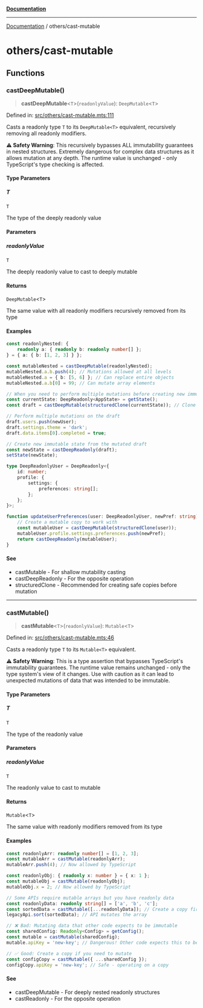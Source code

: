 [**Documentation**](../README.md)

---

[Documentation](../README.md) / others/cast-mutable

# others/cast-mutable

## Functions

### castDeepMutable()

> **castDeepMutable**\<`T`\>(`readonlyValue`): `DeepMutable`\<`T`\>

Defined in: [src/others/cast-mutable.mts:111](https://github.com/noshiro-pf/ts-data-forge/blob/main/src/others/cast-mutable.mts#L111)

Casts a readonly type `T` to its `DeepMutable<T>` equivalent, recursively removing all readonly modifiers.

**⚠️ Safety Warning**: This recursively bypasses ALL immutability guarantees in nested structures.
Extremely dangerous for complex data structures as it allows mutation at any depth.
The runtime value is unchanged - only TypeScript's type checking is affected.

#### Type Parameters

##### T

`T`

The type of the deeply readonly value

#### Parameters

##### readonlyValue

`T`

The deeply readonly value to cast to deeply mutable

#### Returns

`DeepMutable`\<`T`\>

The same value with all readonly modifiers recursively removed from its type

#### Examples

```typescript
const readonlyNested: {
    readonly a: { readonly b: readonly number[] };
} = { a: { b: [1, 2, 3] } };

const mutableNested = castDeepMutable(readonlyNested);
mutableNested.a.b.push(4); // Mutations allowed at all levels
mutableNested.a = { b: [5, 6] }; // Can replace entire objects
mutableNested.a.b[0] = 99; // Can mutate array elements
```

```typescript
// When you need to perform multiple mutations before creating new immutable state
const currentState: DeepReadonly<AppState> = getState();
const draft = castDeepMutable(structuredClone(currentState)); // Clone first!

// Perform multiple mutations on the draft
draft.users.push(newUser);
draft.settings.theme = 'dark';
draft.data.items[0].completed = true;

// Create new immutable state from the mutated draft
const newState = castDeepReadonly(draft);
setState(newState);
```

```typescript
type DeepReadonlyUser = DeepReadonly<{
    id: number;
    profile: {
        settings: {
            preferences: string[];
        };
    };
}>;

function updateUserPreferences(user: DeepReadonlyUser, newPref: string) {
    // Create a mutable copy to work with
    const mutableUser = castDeepMutable(structuredClone(user));
    mutableUser.profile.settings.preferences.push(newPref);
    return castDeepReadonly(mutableUser);
}
```

#### See

- castMutable - For shallow mutability casting
- castDeepReadonly - For the opposite operation
- structuredClone - Recommended for creating safe copies before mutation

---

### castMutable()

> **castMutable**\<`T`\>(`readonlyValue`): `Mutable`\<`T`\>

Defined in: [src/others/cast-mutable.mts:46](https://github.com/noshiro-pf/ts-data-forge/blob/main/src/others/cast-mutable.mts#L46)

Casts a readonly type `T` to its `Mutable<T>` equivalent.

**⚠️ Safety Warning**: This is a type assertion that bypasses TypeScript's immutability guarantees.
The runtime value remains unchanged - only the type system's view of it changes.
Use with caution as it can lead to unexpected mutations of data that was intended to be immutable.

#### Type Parameters

##### T

`T`

The type of the readonly value

#### Parameters

##### readonlyValue

`T`

The readonly value to cast to mutable

#### Returns

`Mutable`\<`T`\>

The same value with readonly modifiers removed from its type

#### Examples

```typescript
const readonlyArr: readonly number[] = [1, 2, 3];
const mutableArr = castMutable(readonlyArr);
mutableArr.push(4); // Now allowed by TypeScript

const readonlyObj: { readonly x: number } = { x: 1 };
const mutableObj = castMutable(readonlyObj);
mutableObj.x = 2; // Now allowed by TypeScript
```

```typescript
// Some APIs require mutable arrays but you have readonly data
const readonlyData: readonly string[] = ['a', 'b', 'c'];
const sortedData = castMutable([...readonlyData]); // Create a copy first!
legacyApi.sort(sortedData); // API mutates the array
```

```typescript
// ❌ Bad: Mutating data that other code expects to be immutable
const sharedConfig: Readonly<Config> = getConfig();
const mutable = castMutable(sharedConfig);
mutable.apiKey = 'new-key'; // Dangerous! Other code expects this to be immutable

// ✅ Good: Create a copy if you need to mutate
const configCopy = castMutable({ ...sharedConfig });
configCopy.apiKey = 'new-key'; // Safe - operating on a copy
```

#### See

- castDeepMutable - For deeply nested readonly structures
- castReadonly - For the opposite operation
